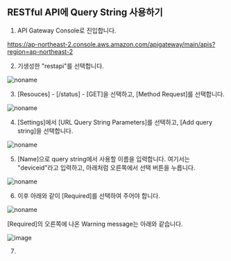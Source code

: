 ## RESTful API에 Query String 사용하기

1) API Gateway Console로 진입합니다.

https://ap-northeast-2.console.aws.amazon.com/apigateway/main/apis?region=ap-northeast-2

2) 기생성한 "restapi"를 선택합니다.

![noname](https://user-images.githubusercontent.com/52392004/171762892-0fee8b96-e790-4373-b0c2-d807d4bd7171.png)

3) [Resouces] - [/status] - [GET]을 선택하고, [Method Request]를 선택합니다. 

![noname](https://user-images.githubusercontent.com/52392004/171763118-d9c967f6-81a3-493f-98f3-be67502bd030.png)


4) [Settings]에서 [URL Query String Parameters]를 선택하고, [Add query string]을 선택합니다. 

![noname](https://user-images.githubusercontent.com/52392004/171763288-b2204c4e-ac4b-4e87-89fb-fe481033a451.png)

5) [Name]으로 query string에서 사용할 이름을 입력합니다. 여기서는 "deviceid"라고 입력하고, 아래처럼 오른쪽에서 선택 버튼을 누릅니다. 

![noname](https://user-images.githubusercontent.com/52392004/171763659-d3a60760-b49a-4634-99b6-160e1158fc2e.png)

6) 이후 아래와 같이 [Required]를 선택하여 주어야 합니다. 

![noname](https://user-images.githubusercontent.com/52392004/171764855-3cc180e5-f888-4197-b85d-baa75cd7b608.png)



[Required]의 오른쪽에 나온 Warning message는 아래와 같습니다.

![image](https://user-images.githubusercontent.com/52392004/171764819-fad755c5-1299-4287-8a3e-62580d7f8597.png)



7) 
